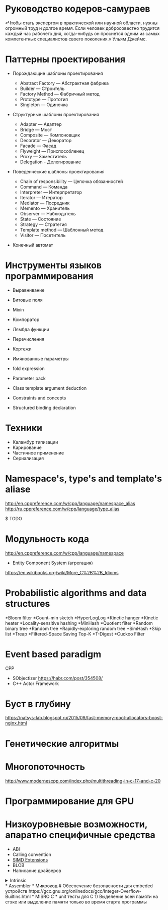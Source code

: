 # Руководство кодеров-самураев

«Чтобы стать экспертом в практической или научной области, нужны огромный труд и долгое время. Если человек добросовестно трудится каждый час рабочего дня, когда-нибудь он проснется одним из самых компетенткых специалистов своего поколения.» 
Ульям Джеймс.

# Паттерны проектирования
  * Порождающие шаблоны проектирования
    * Abstract Factory — Абстрактная фабрика
    * Builder — Строитель
    * Factory Method — Фабричный метод
    * Prototype — Прототип
    * Singleton — Одиночка
 * Структурные шаблоны проектирования
    * Adapter — Адаптер
    * Bridge — Мост
    * Composite — Компоновщик
    * Decorator — Декоратор
    * Facade — Фасад
    * Flyweight — Приспособленец
    * Proxy — Заместитель
    * Delegation - Делегирование
* Поведенческие шаблоны проектирования
    * Chain of responsibility — Цепочка обязанностей
    * Command — Команда
    * Interpreter — Интерпретатор
    * Iterator — Итератор
    * Mediator — Посредник
    * Memento — Хранитель
    * Observer — Наблюдатель
    * State — Состояние
    * Strategy — Стратегия
    * Template method — Шаблонный метод
    * Visitor — Посетитель
    
* Конечный автомат

# Инструменты языков программирования 
* Выравнивание 
* Битовые поля
* Mixin
* Компоратор 
* Лямбда функции 
* Перечисления 
* Кортежи
* Имянованные параметры

* fold expression
* Parameter pack
* Class template argument deduction
* Constraints and concepts
* Structured binding declaration

# Техники
* Каламбур типизации
* Карирование 
* Частичное применение 
* Сериализация

# Namespace's, type's and template's aliase 
http://en.cppreference.com/w/cpp/language/namespace_alias
http://ru.cppreference.com/w/cpp/language/type_alias

$ TODO

# Модульность кода 
http://en.cppreference.com/w/cpp/language/namespace
* Entity Component System (агрегация) 


https://en.wikibooks.org/wiki/More_C%2B%2B_Idioms

# Probabilistic algorithms and data structures 
*Bloom filter
*Count–min sketch
*HyperLogLog
*Kinetic hanger
*Kinetic heater
*Locality-sensitive hashing
*MinHash
*Quotient filter
*Random binary tree
*Random tree
*Rapidly-exploring random tree
*SimHash
*Skip list
*Treap
*Filtered-Space Saving Top-K
*T-Digest
*Cuckoo Filter

# Event based paradigm  
CPP
* SObjectizer https://habr.com/post/354508/
* C++ Actor Framework 

# Буст в глубину

https://natsys-lab.blogspot.ru/2015/09/fast-memory-pool-allocators-boost-nginx.html

# Генетические алгоритмы 

# Многопоточность 
http://www.modernescpp.com/index.php/multithreading-in-c-17-and-c-20

# Программирование для GPU
# Низкоуровневые возможности, апаратно специфичные средства
* ABI
* Calling convention
* [SIMD Extensions](https://laurent-leturgez.com/2015/04/22/simd-extensions-in-and-out-oracle-12-1-0-2/)
* BLOB
* Написание драйверов

 <details>
   <summary> Intrinsic </summary>
   <p>https://software.intel.com/sites/landingpage/IntrinsicsGuide/
    В С/С++ любая сущность, объявленная, но не определённая в пределах компилируемого файла считается внешней. Это относится и к функциям в не меньшей степени, к чем к переменным. Ссылки на внешние функции остаются в скомпилированном объектном файле и будут заменены на обращения к настоящим сущностям только на этапе линковки, если все межмодульные зависимости будут удовлетворены. Не существует никакой разницы между PrivetVasya() и printf() — с точки зрения компилятора обе абсолютно равнозначны и про обе можно сказать «да это просто какие-то внешние функции». Когда идиотские учебники или учителя-недоучки начинают говорить «встроенная функция языка printf()» (а это очень популярный бред) — надо понимать, что это просто глупость, что в язык ничего такого не встроено, что компилятор обрабатывает вызов к printf() на тех же условиях, что и вызов к любой другой функции, да хоть в соседнем файле реализованной. Что касается той же printf() — то это не встроенная функция языка, а функция стандартной библиотеки языка. Стандарт на язык эту функцию описывает, провозглашает её наличие в стандартной библиотеке, но сам компилятор к стандартной библиотеке отношения не имеет — она может появиться на этапе линковки, а может и вообще не появляться.

Тем не менее, есть поистине встроенные функции, для которых в компиляторе на самом деле реализована особая обработка — они называются intrinsic-ами. У разных компиляторов набор intrinsic-ов разный. Intrinsic-ом может быть и функция, которая штатно должна жить в стандартной библиотеке. При вызове intrinsic-функции компилятор генерирует особый код, характерный именно для данной функции: не генерируется никакого call-а, не будет никакого реального вызова и возврата, а будет несколько инструкций, выполняющих нужную задачу. Например очень распространённый intrinsic memcpy() компилируется не в вызов какой-то функции, а в инструкцию repnz movs (пример для x86).

Понятное дело, что в стандартной библиотеке С (libc) для AVR есть некоторые функции, которые обеспечивают задержку. Естественно, это полновесные функции, которые внутри крутят цикл. Если нужна задержка в 1—2 такта, то естественно, такие тяжеловесные функции не подходят. Сделать задержку в 1 такт полноценной (и обыкновенной) функцией нельзя: даже если это будет совершенно пустая функция, инструкция call выполняется за 4 такта, и инструкция ret — ещё 4 такта, итого 8 тактов на вызов пустой функции.

Без малейшей лишней мысли понятно, что задержки в единицы тактов (меньше 8) могут быть реализованы только intrinsic-ами. И теперь, скрестив пальцы, спросим: а есть ли в avr-gcc delay-функции (функции задержки), выполненные как intrinsic-и? Действительно есть такой intrinsic — функция называется __builtin_avr_delay_cycles().

Источник: Фейл gcc (или назвался intrinsic'ом — полезай в оптимизатор)</p>
  </details>
  * Assembler 
  * Микрокод
  # Обеспечение безопасности для embeded устройств  
  https://gcc.gnu.org/onlinedocs/gcc/Integer-Overflow-Builtins.html
  * MISRO C 
  * unit тесты для C 
  1) Выделение всей памяти на стэке или выделение памяти только во время старта программы 




